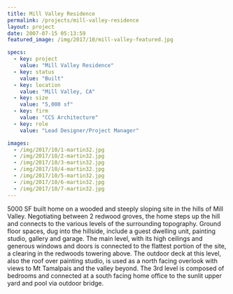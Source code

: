 ```yaml
---
title: Mill Valley Residence
permalink: /projects/mill-valley-residence
layout: project
date: 2007-07-15 05:13:59
featured_image: /img/2017/10/mill-valley-featured.jpg

specs:
  - key: project
    value: "Mill Valley Residence"
  - key: status
    value: "Built"
  - key: location
    value: "Mill Valley, CA"
  - key: size
    value: "5,000 sf"
  - key: firm
    value: "CCS Architecture"
  - key: role
    value: "Lead Designer/Project Manager"

images:
  - /img/2017/10/1-martin32.jpg
  - /img/2017/10/2-martin32.jpg
  - /img/2017/10/3-martin32.jpg
  - /img/2017/10/4-martin32.jpg
  - /img/2017/10/5-martin32.jpg
  - /img/2017/10/6-martin32.jpg
  - /img/2017/10/7-martin32.jpg
---
```


5000 SF built home on a wooded and steeply sloping site in the hills of Mill Valley. Negotiating between 2 redwood groves, the home steps up the hill and connects to the various levels of the surrounding topography. Ground floor spaces, dug into the hillside, include a guest dwelling unit, painting studio, gallery and garage. The main level, with its high ceilings and generous windows and doors is connected to the flattest portion of the site, a clearing in the redwoods towering above. The outdoor deck at this level, also the roof over painting studio, is used as a north facing overlook with views to Mt Tamalpais and the valley beyond. The 3rd level is composed of bedrooms and connected at a south facing home office to the sunlit upper yard and pool via outdoor bridge.
